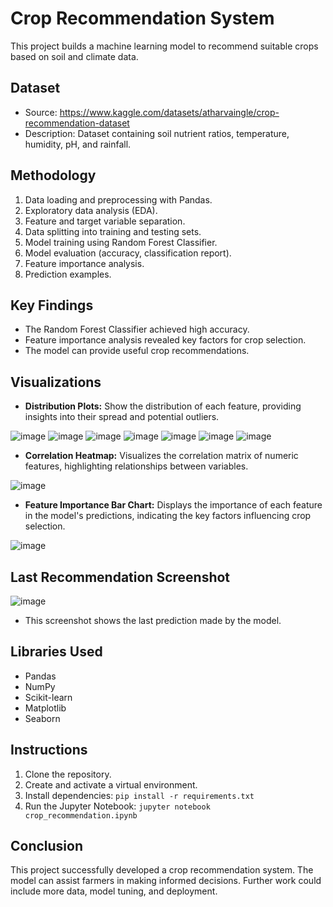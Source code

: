 # Crop Recommendation System

This project builds a machine learning model to recommend suitable crops based on soil and climate data.

## Dataset

* Source: https://www.kaggle.com/datasets/atharvaingle/crop-recommendation-dataset
* Description: Dataset containing soil nutrient ratios, temperature, humidity, pH, and rainfall.

## Methodology

1.  Data loading and preprocessing with Pandas.
2.  Exploratory data analysis (EDA).
3.  Feature and target variable separation.
4.  Data splitting into training and testing sets.
5.  Model training using Random Forest Classifier.
6.  Model evaluation (accuracy, classification report).
7.  Feature importance analysis.
8.  Prediction examples.

## Key Findings

* The Random Forest Classifier achieved high accuracy.
* Feature importance analysis revealed key factors for crop selection.
* The model can provide useful crop recommendations.

## Visualizations

* **Distribution Plots:** Show the distribution of each feature, providing insights into their spread and potential outliers.
  
![image](https://github.com/user-attachments/assets/7deb4d63-fd77-49c1-82fa-0462ea8d1fbe)
![image](https://github.com/user-attachments/assets/935a5e8c-f926-4027-8e3d-390a00e2635b)
![image](https://github.com/user-attachments/assets/cd7d5277-75db-4196-8bad-a96a807d3a15)
![image](https://github.com/user-attachments/assets/5c47f29a-2fc0-40f7-a560-8689bb55bdc4)
![image](https://github.com/user-attachments/assets/2dd37a7d-7f75-4f54-8ebc-776c26711b06)
![image](https://github.com/user-attachments/assets/0aa8e81f-f00e-4e29-a18b-63bc3c67fca4)
![image](https://github.com/user-attachments/assets/b7426a0f-300a-40bd-b888-206b9d5e3e6b)

* **Correlation Heatmap:** Visualizes the correlation matrix of numeric features, highlighting relationships between variables.
  
![image](https://github.com/user-attachments/assets/ec036ca2-a40e-401c-9434-3342271b996f)

* **Feature Importance Bar Chart:** Displays the importance of each feature in the model's predictions, indicating the key factors influencing crop selection.
  
![image](https://github.com/user-attachments/assets/d25e2cc1-3cd9-4936-8b5e-a70df4e15c8c)

## Last Recommendation Screenshot

![image](https://github.com/user-attachments/assets/0d4d030f-686e-498a-aee2-cde72669ea44)
* This screenshot shows the last prediction made by the model.

## Libraries Used

* Pandas
* NumPy
* Scikit-learn
* Matplotlib
* Seaborn

## Instructions

1.  Clone the repository.
2.  Create and activate a virtual environment.
3.  Install dependencies: `pip install -r requirements.txt`
4.  Run the Jupyter Notebook: `jupyter notebook crop_recommendation.ipynb`

## Conclusion

This project successfully developed a crop recommendation system. The model can assist farmers in making informed decisions. Further work could include more data, model tuning, and deployment.
